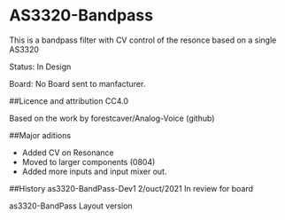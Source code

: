 # AS3320-Bandpass
This is a bandpass filter with CV control of the resonce based on a single  AS3320

Status: In Design

Board: No Board sent to manfacturer.

##Licence and attribution
CC4.0

Based on the work by forestcaver/Analog-Voice (github)

##Major aditions
* Added CV on Resonance
* Moved to larger components (0804)
* Added more inputs and input mixer out.

##History
as3320-BandPass-Dev1  2/ouct/2021 In review for board

as3320-BandPass Layout version